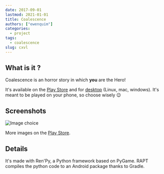 ```yaml
---
date: 2017-09-01
lastmod: 2021-01-01
title: Coalescence
authors: ["ewenquim"]
categories:
  - project
tags:
  - coalescence
slug: cxvl
---
```


## What is it ?

Coalescence is an horror story in which **you** are the Hero!

It's available on the [Play Store][] and for [desktop][] (Linux, mac, windows). It's meant to be played on your phone, so choose wisely 😉

## Screenshots

![Image choice](https://play-lh.googleusercontent.com/JJM--S500YC3w2HK-zmSRBlhk7rRcoFpWHZ2_a36RUv0BCd3hw4MXJ-dQ2D7pKcF5w=w2000-h1400)

More images on the [Play Store][].

## Details

It's made with Ren'Py, a Python framework based on PyGame. RAPT compiles the python code to an Android package thanks to Gradle.

[play store]: https://play.google.com/store/apps/details?id=com.coal
[desktop]: https://amethysts.itch.io/coalescence
